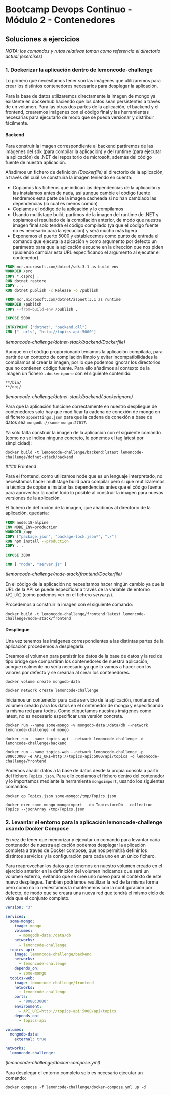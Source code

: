 # Bootcamp Devops Continuo - Módulo 2 - Contenedores

## Soluciones a ejercicios

*NOTA: los comandos y rutas relativas toman como referencia el directorio actual (exercises)*

### 1. Dockerizar la aplicación dentro de lemoncode-challenge

Lo primero que necesitamos tener son las imágenes que utilizaremos para crear los distintos contenedores necesarios para desplegar la aplicación.

Para la base de datos utilizaremos directamente la imagen de mongo ya existente en dockerhub haciendo que los datos sean persistentes a través de un volumen. Para las otras dos partes de la aplicación, el backend y el frontend, crearemos imágenes con el código final y las herramientas necesarias para ejecutarlo de modo que se pueda versionar y distribuir fácilmente.

#### Backend

Para construir la imagen correspondiente al backend partiremos de las imágenes del sdk (para compilar la aplicación) y del runtime (para ejecutar la aplicación) de .NET del repositorio de microsoft, además del código fuente de nuestra aplicación.

Añadimos un fichero de definición *(Dockerfile)* al directorio de la aplicación, a través del cuál se construirá la imagen teniendo en cuenta:

* Copiamos los ficheros que indican las dependencias de la aplicación y las instalamos antes de nada, así aunque cambie el código fuente tendremos esta parte de la imagen cacheada si no han cambiado las dependencias (lo cual es menos común)
* Copiamos el código de la aplicación y lo compilamos
* Usando multistage build, partimos de la imagen del runtime de .NET y copiamos el resultado de la compilación anterior, de modo que nuestra imagen final solo tendrá el código compilado (ya que el código fuente no es necesario para la ejecución) y será mucho más ligera
* Exponemos el puerto 5000 y establecemos como punto de entrada el comando que ejecuta la apicación y como argumento por defecto un parámetro para que la aplicación escuche en la dirección que nos piden (pudiendo cambiar esta URL especificando el argumento al ejecutar el contenedor)


```dockerfile
FROM mcr.microsoft.com/dotnet/sdk:3.1 as build-env
WORKDIR /src
COPY *.csproj .
RUN dotnet restore
COPY . .
RUN dotnet publish -c Release -o /publish

FROM mcr.microsoft.com/dotnet/aspnet:3.1 as runtime
WORKDIR /publish
COPY --from=build-env /publish .

EXPOSE 5000

ENTRYPOINT ["dotnet", "backend.dll"]
CMD ["--urls", "http://topics-api:5000"]
```
*(lemoncode-challenge/dotnet-stack/backend/Dockerfile)*

Aunque en el código proporcionado teníamos la aplicación compilada, para partir de un contexto de compilación limpio y evitar incompatibilidades la compilamos al crear la imagen, por lo que podemos ignorar los directorios que no contienen código fuente. Para ello añadimos al contexto de la imagen un fichero `.dockerignore` con el siguiente contenido:

```
**/bin/
**/obj/
```
*(lemoncode-challenge/dotnet-stack/backend/.dockerignore)*

Para que la aplicación funcione correctamente en nuestro despliegue de contenedores solo hay que modificar la cadena de conexión de mongo en el fichero `appsettings.json` para que la cadena de conexión a base de datos sea `mongodb://some-mongo:27017`.

Ya solo falta construir la imagen de la aplicación con el siguiente comando (como no se indica ninguno concreto, le ponemos el tag latest por simplicidad):

`docker build -t lemoncode-challenge/backend:latest lemoncode-challenge/dotnet-stack/backend`

#### Frontend

Para el frontend, como utilizamos node que es un lenguaje interpretado, no necesitamos hacer multistage build para compilar pero si que reutilizaremos la técnica de copiar e instalar las dependencias antes que el código fuente para aprovechar la caché todo lo posible al construir la imagen para nuevas versiones de la aplicación.

El fichero de definición de la imagen, que añadimos al directorio de la aplicación, quedaría:

```dockerfile
FROM node:18-alpine
ENV NODE_ENV=production
WORKDIR /app
COPY ["package.json", "package-lock.json*", "./"]
RUN npm install --production
COPY . .

EXPOSE 3000

CMD [ "node", "server.js" ]
```
*(lemoncode-challenge/node-stack/frontend/Dockerfile)*

En el código de la aplicación no necesitamos hacer ningún cambio ya que la URL de la API se puede especificar a través de la variable de entorno `API_URI` (como podemos ver en el fichero *server.js*).

Procedemos a construir la imagen con el siguiente comando:

`docker build -t lemoncode-challenge/frontend:latest lemoncode-challenge/node-stack/frontend`

#### Despliegue

Una vez tenemos las imágenes correspondientes a las distintas partes de la aplicación procedemos a desplegarla.

Creamos el volumen para persistir los datos de la base de datos y la red de tipo bridge que compartirán los contenedores de nuestra aplicación, aunque realmente no sería necesario ya que lo vamos a hacer con los valores por defecto y se crearían al crear los contenedores.

`docker volume create mongodb-data`

`docker network create lemoncode-challenge`

Iniciamos un contenedor para cada servicio de la aplicación, montando el volumen creado para los datos en el contenedor de mongo y especificando la misma red para todos. Como etiquetamos nuestras imágenes como latest, no es necesario especificar una versión concreta.

`docker run --name some-mongo -v mongodb-data:/data/db --network lemoncode-challenge -d mongo`

`docker run --name topics-api --network lemoncode-challenge -d lemoncode-challenge/backend`

`docker run --name topics-web --network lemoncode-challenge -p 8080:3000 -e API_URI=http://topics-api:5000/api/topics -d lemoncode-challenge/frontend`

Podemos añadir datos a la base de datos desde la propia consola a partir del fichero `Topics.json`. Para ello copiamos el fichero dentro del contenedor y lo importamos mediante la herramienta `mongoimport`, usando los siguientes comandos:

`docker cp Topics.json some-mongo:/tmp/Topics.json`

`docker exec some-mongo mongoimport --db TopicstoreDb --collection Topics --jsonArray /tmp/Topics.json`

### 2. Levantar el entorno para la aplicación lemoncode-challenge usando Docker Compose

En vez de tener que memorizar y ejecutar un comando para levantar cada contenedor de nuestra aplicación podemos desplegar la aplicación completa a través de Docker compose, que nos permitirá definir los distintos servicios y la configuración para cada uno en un único fichero.

Para reaprovechar los datos que tenemos en nuestro volumen creado en el ejercicio anterior en la definición del volumen indicamos que será un volumen externo, evitando que se cree uno nuevo para el contexto de este nuevo despliegue. También podríamos reutilizar la red de la misma forma pero como no lo necesitamos la mantenemos con la configuración por defecto, de modo que se creará una nueva red que tendrá el mismo ciclo de vida que el conjunto completo.

```yaml
version: "3"

services:
  some-mongo:
    image: mongo
    volumes:
      - mongodb-data:/data/db
    networks:
      - lemoncode-challenge
  topics-api:
    image: lemoncode-challenge/backend
    networks:
      - lemoncode-challenge
    depends_on:
      - some-mongo
  topics-web:
    image: lemoncode-challenge/frontend
    networks:
      - lemoncode-challenge
    ports:
      - "8080:3000"
    environment:
      - API_URI=http://topics-api:5000/api/topics
    depends_on:
      - topics-api

volumes:
  mongodb-data:
    external: true

networks:
  lemoncode-challenge:
```
*(lemoncode-challenge/docker-compose.yml)*

Para desplegar el entorno completo solo es necesario ejecutar un comando:

`docker compose -f lemoncode-challenge/docker-compose.yml up -d`
